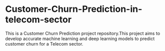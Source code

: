 # Customer-Churn-Prediction-in-telecom-sector
This is a Customer Churn Prediction project repository.This project aims to develop accurate machine learning and deep learning models to predict customer churn for a Telecom sector.
